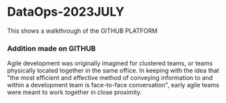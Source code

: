 # DataOps-2023JULY
This shows a walkthrough of the GITHUB PLATFORM


### Addition made on GITHUB

Agile development was originally imagined for clustered teams, or teams physically located together in the same office. In keeping with the idea that "the most efficient and effective method of conveying information to and within a development team is face-to-face conversation", early agile teams were meant to work together in close proximity.
